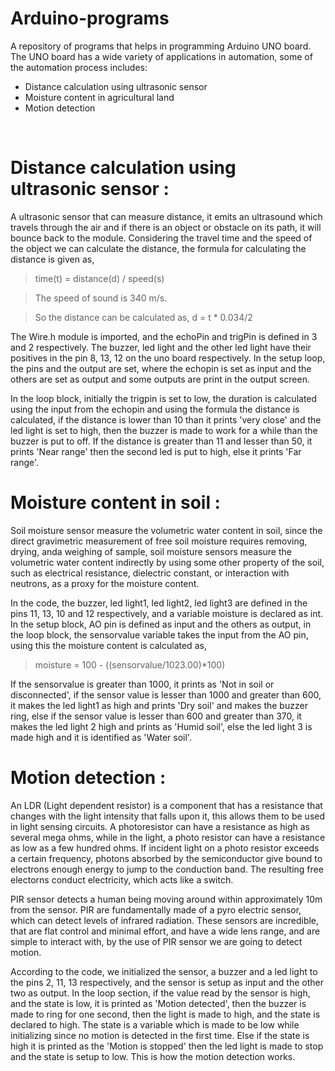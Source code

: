 # Arduino-programs
A repository of programs that helps in programming Arduino UNO board. The UNO board has a wide variety of applications in automation, some of the automation process includes:

* Distance calculation using ultrasonic sensor
* Moisture content in agricultural land
* Motion detection
<br/>

# **Distance calculation using ultrasonic sensor :**

A ultrasonic sensor that can measure distance, it emits an ultrasound which travels through the air and if there is an object or obstacle on its path, it will bounce back to the module. Considering the travel time and the speed of the object we can calculate the distance, the formula for calculating the distance is given as,

> time(t) = distance(d) / speed(s)

> The speed of sound is 340 m/s.

> So the distance can be calculated as, d = t * 0.034/2

The Wire.h module is imported, and the echoPin and trigPin is defined in 3 and 2 respectively. The buzzer, led light and the other led light have their positives in the pin 8, 13, 12 on the uno board respectively. In the setup loop, the pins and the output are set, where the echopin is set as input and the others are set as output and some outputs are print in the output screen.

In the loop block, initially the trigpin is set to low, the duration is calculated using the input from the echopin and using the formula the distance is calculated, if the distance is lower than 10 than it prints 'very close' and the led light is set to high, then the buzzer is made to work for a while than the buzzer is put to off. If the distance is greater than 11 and lesser than 50, it prints 'Near range' then the second led is put to high, else it prints 'Far range'.

# **Moisture content in soil :**

Soil moisture sensor measure the volumetric water content in soil, since the direct gravimetric measurement of free soil moisture requires removing, drying, anda weighing of sample, soil moisture sensors measure the volumetric water content indirectly by using some other property of the soil, such as electrical resistance, dielectric constant, or interaction with neutrons, as a proxy for the moisture content. 

In the code, the buzzer, led light1, led light2, led light3 are defined in the pins 11, 13, 10 and 12 respectively, and a variable moisture is declared as int. In the setup block, AO pin is defined as input and the others as output, in the loop block, the sensorvalue variable takes the input from the AO pin, using this the moisture content is calculated as,

> moisture = 100 - ((sensorvalue/1023.00)*100)

If the sensorvalue is greater than 1000, it prints as 'Not in soil or disconnected', if the sensor value is lesser than 1000 and greater than 600, it makes the led light1 as high and prints 'Dry soil' and makes the buzzer ring, else if the sensor value is lesser than 600 and greater than 370, it makes the led light 2 high and prints as 'Humid soil', else the led light 3 is made high and it is identified as 'Water soil'.

# **Motion detection :**

An LDR (Light dependent resistor) is a component that has a resistance that changes with the light intensity that falls upon it, this allows them to be used in light sensing circuits. A photoresistor can have a resistance as high as several mega ohms, while in the light, a photo resistor can have a resistance as low as a few hundred ohms. If incident light on a photo resistor exceeds a certain frequency, photons absorbed by the semiconductor give bound to electrons enough energy to jump to the conduction band. The resulting free electorns conduct electricity, which acts like a switch.

PIR sensor detects a human being moving around within approximately 10m from the sensor. PIR are fundamentally made of a pyro electric sensor, which can detect levels of infrared radiation. These sensors are incredible, that are flat control and minimal effort, and have a wide lens range, and are simple to interact with, by the use of PIR sensor we are going to detect motion.

According to the code, we initialized the sensor, a buzzer and a led light to the pins 2, 11, 13 respectively, and the sensor is setup as input and the other two as output. In the loop section, if the value read by the sensor is high, and the state is low, it is printed as 'Motion detected', then the buzzer is made to ring for one second, then the light is made to high, and the state is declared to high. The state is a variable which is made to be low while initializing since no motion is detected in the first time. Else if the state is high it is printed as the 'Motion is stopped' then the led light is made to stop and the state is setup to low. This is how the motion detection works.
